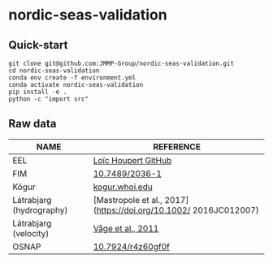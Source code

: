 # nordic-seas-validation

## Quick-start

```shell
git clone git@github.com:JMMP-Group/nordic-seas-validation.git
cd nordic-seas-validation
conda env create -f environment.yml
conda activate nordic-seas-validation
pip install -e .
python -c "import src"
```
## Raw data
| NAME | REFERENCE |
|---|---|
| EEL | [Loïc Houpert GitHub](https://github.com/lhoupert/analysis_eel_data)
| FIM | [10.7489/2036-1](https://doi.org/10.7489/2036-1) |
| Kögur | [kogur.whoi.edu](http://kogur.whoi.edu/php/index.php#gridded) |
| Látrabjarg (hydrography) | [Mastropole et al., 2017](https://doi.org/10.1002/ 2016JC012007) |
| Látrabjarg (velocity) | [Våge et al., 2011](https://doi.org/10.1038/ngeo1234) |
| OSNAP | [10.7924/r4z60gf0f](https://doi.org/10.7924/r4z60gf0f) |
